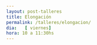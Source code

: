 ```yaml
---
layout: post-talleres
title: Elongación
permalink: /talleres/elongacion/
dia:   [ viernes]
hora: 10 a 11:30hs
---
```

